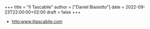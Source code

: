 +++
title = "Il Tascabile"
author = ["Daniel Biasiotto"]
date = 2022-09-23T22:00:00+02:00
draft = false
+++

-   <http:www.iltascabile.com>
